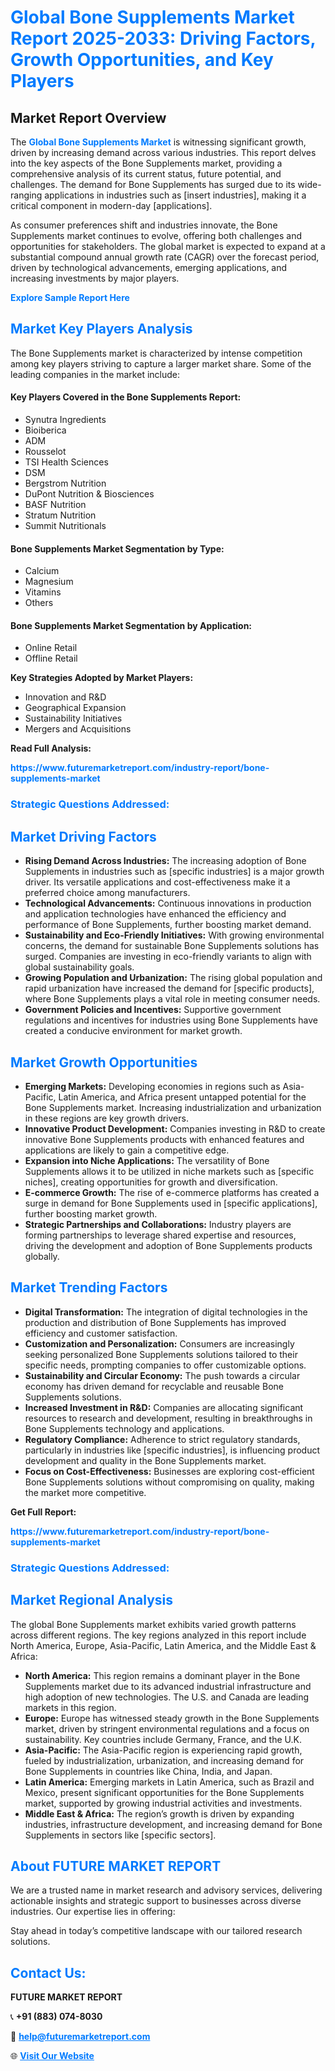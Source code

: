 <h1 style="color: #007BFF;">Global Bone Supplements Market Report 2025-2033: Driving Factors, Growth Opportunities, and Key Players</h1>

<section id="overview">
<h2>Market Report Overview</h2>
<p>The <a href="https://www.futuremarketreport.com/industry-report/bone-supplements-market" style="color: #007BFF; text-decoration: none;"><strong>Global Bone Supplements Market</strong></a> is witnessing significant growth, driven by increasing demand across various industries. This report delves into the key aspects of the Bone Supplements market, providing a comprehensive analysis of its current status, future potential, and challenges. The demand for Bone Supplements has surged due to its wide-ranging applications in industries such as [insert industries], making it a critical component in modern-day [applications].</p>
<p>As consumer preferences shift and industries innovate, the Bone Supplements market continues to evolve, offering both challenges and opportunities for stakeholders. The global market is expected to expand at a substantial compound annual growth rate (CAGR) over the forecast period, driven by technological advancements, emerging applications, and increasing investments by major players.</p>
</section>

<section id="overview">
<p><a href="https://www.futuremarketreport.com/request-sample/reportId=77525" style="color: #007BFF; text-decoration: none;"><strong>Explore Sample Report Here</strong></a></p>
</section>

<section id="key-players">
<h2 style="color: #007BFF;">Market Key Players Analysis</h2>
<p>The Bone Supplements market is characterized by intense competition among key players striving to capture a larger market share. Some of the leading companies in the market include:</p>
<h4>Key Players Covered in the Bone Supplements Report:</h4>
<ul><li>Synutra Ingredients</li><li>Bioiberica</li><li>ADM</li><li>Rousselot</li><li>TSI Health Sciences</li><li>DSM</li><li>Bergstrom Nutrition</li><li>DuPont Nutrition &amp; Biosciences</li><li>BASF Nutrition</li><li>Stratum Nutrition</li><li>Summit Nutritionals</li></ul>
<h4>Bone Supplements Market Segmentation by Type:</h4>
<ul><li>Calcium</li><li>Magnesium</li><li>Vitamins</li><li>Others</li></ul>

<h4>Bone Supplements Market Segmentation by Application:</h4>
<ul><li>Online Retail</li><li>Offline Retail</li></ul>
<p><strong>Key Strategies Adopted by Market Players:</strong></p>
<ul>
<li>Innovation and R&D</li>
<li>Geographical Expansion</li>
<li>Sustainability Initiatives</li>
<li>Mergers and Acquisitions</li>
</ul>
</section>

<section>
<p><strong>Read Full Analysis: </strong></p><a href="https://www.futuremarketreport.com/industry-report/bone-supplements-market" style="color: #007BFF; text-decoration: none;"><strong>https://www.futuremarketreport.com/industry-report/bone-supplements-market</strong></a>
<h3 style="color: #007BFF;">Strategic Questions Addressed:</h3>
</section>

<section id="driving-factors">
<h2 style="color: #007BFF;">Market Driving Factors</h2>
<ul>
<li><strong>Rising Demand Across Industries:</strong> The increasing adoption of Bone Supplements in industries such as [specific industries] is a major growth driver. Its versatile applications and cost-effectiveness make it a preferred choice among manufacturers.</li>
<li><strong>Technological Advancements:</strong> Continuous innovations in production and application technologies have enhanced the efficiency and performance of Bone Supplements, further boosting market demand.</li>
<li><strong>Sustainability and Eco-Friendly Initiatives:</strong> With growing environmental concerns, the demand for sustainable Bone Supplements solutions has surged. Companies are investing in eco-friendly variants to align with global sustainability goals.</li>
<li><strong>Growing Population and Urbanization:</strong> The rising global population and rapid urbanization have increased the demand for [specific products], where Bone Supplements plays a vital role in meeting consumer needs.</li>
<li><strong>Government Policies and Incentives:</strong> Supportive government regulations and incentives for industries using Bone Supplements have created a conducive environment for market growth.</li>
</ul>
</section>

<section id="growth-opportunities">
<h2 style="color: #007BFF;">Market Growth Opportunities</h2>
<ul>
<li><strong>Emerging Markets:</strong> Developing economies in regions such as Asia-Pacific, Latin America, and Africa present untapped potential for the Bone Supplements market. Increasing industrialization and urbanization in these regions are key growth drivers.</li>
<li><strong>Innovative Product Development:</strong> Companies investing in R&D to create innovative Bone Supplements products with enhanced features and applications are likely to gain a competitive edge.</li>
<li><strong>Expansion into Niche Applications:</strong> The versatility of Bone Supplements allows it to be utilized in niche markets such as [specific niches], creating opportunities for growth and diversification.</li>
<li><strong>E-commerce Growth:</strong> The rise of e-commerce platforms has created a surge in demand for Bone Supplements used in [specific applications], further boosting market growth.</li>
<li><strong>Strategic Partnerships and Collaborations:</strong> Industry players are forming partnerships to leverage shared expertise and resources, driving the development and adoption of Bone Supplements products globally.</li>
</ul>
</section>

<section id="trending-factors">
<h2 style="color: #007BFF;">Market Trending Factors</h2>
<ul>
<li><strong>Digital Transformation:</strong> The integration of digital technologies in the production and distribution of Bone Supplements has improved efficiency and customer satisfaction.</li>
<li><strong>Customization and Personalization:</strong> Consumers are increasingly seeking personalized Bone Supplements solutions tailored to their specific needs, prompting companies to offer customizable options.</li>
<li><strong>Sustainability and Circular Economy:</strong> The push towards a circular economy has driven demand for recyclable and reusable Bone Supplements solutions.</li>
<li><strong>Increased Investment in R&D:</strong> Companies are allocating significant resources to research and development, resulting in breakthroughs in Bone Supplements technology and applications.</li>
<li><strong>Regulatory Compliance:</strong> Adherence to strict regulatory standards, particularly in industries like [specific industries], is influencing product development and quality in the Bone Supplements market.</li>
<li><strong>Focus on Cost-Effectiveness:</strong> Businesses are exploring cost-efficient Bone Supplements solutions without compromising on quality, making the market more competitive.</li>
</ul>
</section>

<section>
<p><strong>Get Full Report: </strong></p><a href="https://www.futuremarketreport.com/industry-report/bone-supplements-market" style="color: #007BFF; text-decoration: none;"><strong>https://www.futuremarketreport.com/industry-report/bone-supplements-market</strong></a>
<h3 style="color: #007BFF;">Strategic Questions Addressed:</h3>
</section>


<section id="regional-analysis">
<h2 style="color: #007BFF;">Market Regional Analysis</h2>
<p>The global Bone Supplements market exhibits varied growth patterns across different regions. The key regions analyzed in this report include North America, Europe, Asia-Pacific, Latin America, and the Middle East & Africa:</p>
<ul>
<li><strong>North America:</strong> This region remains a dominant player in the Bone Supplements market due to its advanced industrial infrastructure and high adoption of new technologies. The U.S. and Canada are leading markets in this region.</li>
<li><strong>Europe:</strong> Europe has witnessed steady growth in the Bone Supplements market, driven by stringent environmental regulations and a focus on sustainability. Key countries include Germany, France, and the U.K.</li>
<li><strong>Asia-Pacific:</strong> The Asia-Pacific region is experiencing rapid growth, fueled by industrialization, urbanization, and increasing demand for Bone Supplements in countries like China, India, and Japan.</li>
<li><strong>Latin America:</strong> Emerging markets in Latin America, such as Brazil and Mexico, present significant opportunities for the Bone Supplements market, supported by growing industrial activities and investments.</li>
<li><strong>Middle East & Africa:</strong> The region’s growth is driven by expanding industries, infrastructure development, and increasing demand for Bone Supplements in sectors like [specific sectors].</li>
</ul>
</section>

<footer>
<h2 style="color: #007BFF;">About FUTURE MARKET REPORT</h2>
<p>We are a trusted name in market research and advisory services, delivering actionable insights and strategic support to businesses across diverse industries. Our expertise lies in offering:</p>

<p>Stay ahead in today’s competitive landscape with our tailored research solutions.</p>

<h2 style="color: #007BFF;">Contact Us:</h2>
<p><strong>FUTURE MARKET REPORT</strong></p>
<p>📞 <strong>+91 (883) 074-8030</strong></p>
<p>📧 <strong><a href="mailto:help@futuremarketreport.com" style="color: #007BFF;">help@futuremarketreport.com</a></strong></p>
<p>🌐 <strong><a href="https://www.futuremarketreport.com/" style="color: #007BFF;">Visit Our Website</a></strong></p>
</footer>